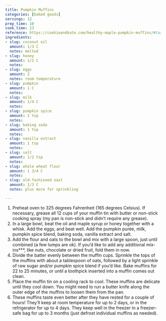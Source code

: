 ```yaml
---
title: Pumpkin Muffins
categories: [baked goods]
servings: 12
prep_time: 10
cook_time: 23
reference: https://cookieandkate.com/healthy-maple-pumpkin-muffins/#tasty-recipes-23668-jump-target
ingredients:
- slug: coconut oil
  amount: 1/3 C
  notes: melted
- slug: honey
  amount: 1/2 C
  notes:
- slug: eggs
  amount: 2
  notes: room temperature
- slug: pumpkin
  amount: 1 C
  notes:
- slug: milk
  amount: 1/4 C
  notes:
- slug: pumpkin spice
  amount: 2 tsp
  notes:
- slug: baking soda
  amount: 1 tsp
  notes:
- slug: vanilla extract
  amount: 1 tsp
  notes:
- slug: salt
  amount: 1/2 tsp
  notes:
- slug: whole wheat flour
  amount: 1 3/4 C
  notes:
- slug: old-fashioned oast
  amount: 1/3 C
  notes: plus more for sprinkling

---
```


1. Preheat oven to 325 degrees Fahrenheit (165 degrees Celsius). If necessary, grease all 12 cups of your muffin tin with butter or non-stick cooking spray (my pan is non-stick and didn’t require any grease).
2. In a large bowl, beat the oil and maple syrup or honey together with a whisk. Add the eggs, and beat well. Add the pumpkin purée, milk, pumpkin spice blend, baking soda, vanilla extract and salt.
3. Add the flour and oats to the bowl and mix with a large spoon, just until combined (a few lumps are ok). If you’d like to add any additional mix-ins***, like nuts, chocolate or dried fruit, fold them in now.
4. Divide the batter evenly between the muffin cups. Sprinkle the tops of the muffins with about a tablespoon of oats, followed by a light sprinkle of raw sugar and/or pumpkin spice blend if you’d like. Bake muffins for 22 to 25 minutes, or until a toothpick inserted into a muffin comes out clean.
5. Place the muffin tin on a cooling rack to cool. These muffins are delicate until they cool down. You might need to run a butter knife along the outer edge of the muffins to loosen them from the pan.
6. These muffins taste even better after they have rested for a couple of hours! They’ll keep at room temperature for up to 2 days, or in the refrigerator for up to 4 days. They keep well in the freezer in a freezer-safe bag for up to 3 months (just defrost individual muffins as needed).